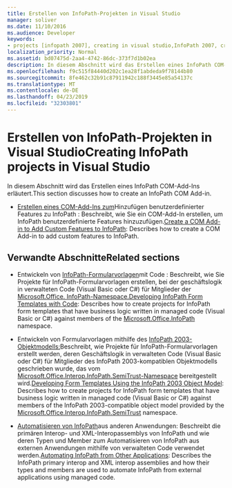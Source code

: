 ```yaml
---
title: Erstellen von InfoPath-Projekten in Visual Studio
manager: soliver
ms.date: 11/10/2016
ms.audience: Developer
keywords:
- projects [infopath 2007], creating in visual studio,InfoPath 2007, creating projects in Visual Studio
localization_priority: Normal
ms.assetid: bd07475d-2aa4-4742-86dc-373f7d1b02ea
description: In diesem Abschnitt wird das Erstellen eines InfoPath COM-Add-Ins erläutert.
ms.openlocfilehash: f9c515f84440d202c1ea28f1abdeda9f78144b80
ms.sourcegitcommit: 8fe462c32b91c87911942c188f3445e85a54137c
ms.translationtype: MT
ms.contentlocale: de-DE
ms.lasthandoff: 04/23/2019
ms.locfileid: "32303801"
---
```

# <a name="creating-infopath-projects-in-visual-studio"></a><span data-ttu-id="3d2c9-104">Erstellen von InfoPath-Projekten in Visual Studio</span><span class="sxs-lookup"><span data-stu-id="3d2c9-104">Creating InfoPath projects in Visual Studio</span></span>

<span data-ttu-id="3d2c9-105">In diesem Abschnitt wird das Erstellen eines InfoPath COM-Add-Ins erläutert.</span><span class="sxs-lookup"><span data-stu-id="3d2c9-105">This section discusses how to create an InfoPath COM Add-in.</span></span> 

- <span data-ttu-id="3d2c9-106">[Erstellen eines COM-Add-Ins zum](how-to-create-a-com-add-in-to-add-custom-features-to-infopath.md)Hinzufügen benutzerdefinierter Features zu InfoPath : Beschreibt, wie Sie ein COM-Add-In erstellen, um InfoPath benutzerdefinierte Features hinzuzufügen.</span><span class="sxs-lookup"><span data-stu-id="3d2c9-106">[Create a COM Add-in to Add Custom Features to InfoPath](how-to-create-a-com-add-in-to-add-custom-features-to-infopath.md): Describes how to create a COM Add-in to add custom features to InfoPath.</span></span>
    
## <a name="related-sections"></a><span data-ttu-id="3d2c9-107">Verwandte Abschnitte</span><span class="sxs-lookup"><span data-stu-id="3d2c9-107">Related sections</span></span>

- <span data-ttu-id="3d2c9-108">Entwickeln von [InfoPath-Formularvorlagen](https://msdn.microsoft.com/library/b43ada73-349d-498f-a8bb-e8fd5020d207%28Office.15%29.aspx)mit Code : Beschreibt, wie Sie Projekte für InfoPath-Formularvorlagen erstellen, bei der geschäftslogik in verwalteten Code (Visual Basic oder C#) für Mitglieder der [Microsoft.Office. InfoPath-Namespace.](https://msdn.microsoft.com/library/Microsoft.Office.InfoPath.aspx)</span><span class="sxs-lookup"><span data-stu-id="3d2c9-108">[Developing InfoPath Form Templates with Code](https://msdn.microsoft.com/library/b43ada73-349d-498f-a8bb-e8fd5020d207%28Office.15%29.aspx): Describes how to create projects for InfoPath form templates that have business logic written in managed code (Visual Basic or C#) against members of the [Microsoft.Office.InfoPath](https://msdn.microsoft.com/library/Microsoft.Office.InfoPath.aspx) namespace.</span></span> 
    
- <span data-ttu-id="3d2c9-109">Entwickeln von Formularvorlagen mithilfe des [InfoPath 2003-Objektmodells:](https://msdn.microsoft.com/library/c74cbcd0-4fe6-4eb7-a05c-f61e1868c42b%28Office.15%29.aspx)Beschreibt, wie Projekte für InfoPath-Formularvorlagen erstellt werden, deren Geschäftslogik in verwalteten Code (Visual Basic oder C#) für Mitglieder des InfoPath 2003-kompatiblen Objektmodells geschrieben wurde, das vom [Microsoft.Office.Interop.InfoPath.SemiTrust-Namespace](https://msdn.microsoft.com/library/Microsoft.Office.Interop.InfoPath.SemiTrust.aspx) bereitgestellt wird.</span><span class="sxs-lookup"><span data-stu-id="3d2c9-109">[Developing Form Templates Using the InfoPath 2003 Object Model](https://msdn.microsoft.com/library/c74cbcd0-4fe6-4eb7-a05c-f61e1868c42b%28Office.15%29.aspx): Describes how to create projects for InfoPath form templates that have business logic written in managed code (Visual Basic or C#) against members of the InfoPath 2003-compatible object model provided by the [Microsoft.Office.Interop.InfoPath.SemiTrust](https://msdn.microsoft.com/library/Microsoft.Office.Interop.InfoPath.SemiTrust.aspx) namespace.</span></span> 
    
- <span data-ttu-id="3d2c9-110">[Automatisieren von InfoPath](automating-infopath-from-other-applications.md)aus anderen Anwendungen: Beschreibt die primären Interop- und XML-Interopassemblys von InfoPath und wie deren Typen und Member zum Automatisieren von InfoPath aus externen Anwendungen mithilfe von verwalteten Code verwendet werden.</span><span class="sxs-lookup"><span data-stu-id="3d2c9-110">[Automating InfoPath from Other Applications](automating-infopath-from-other-applications.md): Describes the InfoPath primary interop and XML interop assemblies and how their types and members are used to automate InfoPath from external applications using managed code.</span></span>
    

